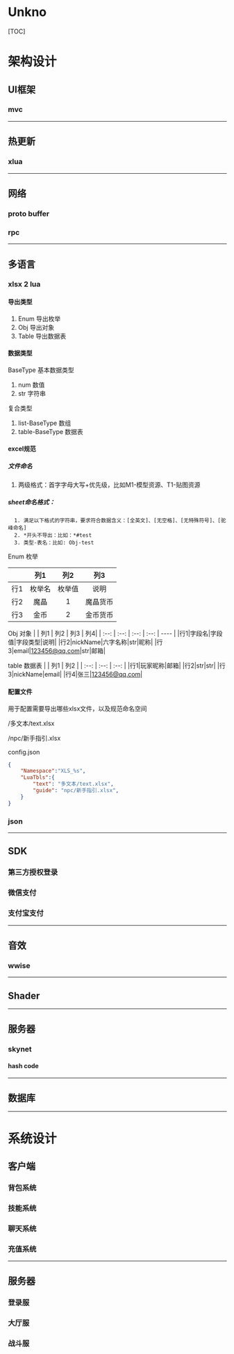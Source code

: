 # Unkno

[TOC]



# 架构设计

## UI框架

### mvc

------



## 热更新

### xlua

------



## 网络

### proto buffer

### rpc

------



## 多语言

### xlsx 2 lua

#### 导出类型
1.   Enum 导出枚举
2.   Obj 导出对象
3.   Table 导出数据表

#### 数据类型
BaseType 基本数据类型 
1. num 数值
2. str 字符串

复合类型
1. list-BaseType 数组
2. table-BaseType 数据表

#### excel规范
##### 文件命名
   1. 两级格式：首字字母大写+优先级，比如M1-模型资源、T1-贴图资源
##### sheet命名格式：
      1. 满足以下格式的字符串，要求符合数据含义：[全英文]、[无空格]、[无特殊符号]、[驼峰命名]
      2. *开头不导出：比如：*#test
      3. 类型-表名：比如: Obj-test

Enum 枚举

|  | 列1 | 列2 | 列3 |
| :--: | :--: | :--: | :--: |
|行1|枚举名|枚举值|说明|
|行2|魔晶|1|魔晶货币|
|行3|金币|2|金币货币|

Obj 对象
|  | 列1 | 列2 | 列3 | 列4|
| :--: | :--: | :--: | :--: | ---- |
|行1|字段名|字段值|字段类型|说明|
|行2|nickName|六字名称|str|昵称|
|行3|email|123456@qq.com|str|邮箱|

table 数据表
|  | 列1 | 列2 |
| :--: | :--: | :--: |
|行1|玩家昵称|邮箱|
|行2|str|str|
|行3|nickName|email|
|行4|张三|123456@qq.com|

#### 配置文件

用于配置需要导出哪些xlsx文件，以及规范命名空间

/多文本/text.xlsx

/npc/新手指引.xlsx

config.json

```json
{
    "Namespace":"XLS_%s",
    "LuaTbls":{
        "text": "多文本/text.xlsx",
        "guide": "npc/新手指引.xlsx",
    }
}
```



### json



------



## SDK

### 第三方授权登录

### 微信支付

### 支付宝支付

------



## 音效

### wwise

------



## Shader

------



## 服务器

### skynet

#### hash code

------



## 数据库



------

# 系统设计

## 客户端

### 背包系统

### 技能系统

### 聊天系统

### 充值系统

------



## 服务器

### 登录服

### 大厅服

### 战斗服
